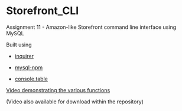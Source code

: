 # Storefront_CLI
Assignment 11 - Amazon-like Storefront command line interface using MySQL

Built using 
   * [inquirer](https://www.npmjs.com/package/inquirer)

   * [mysql-npm](https://www.npmjs.com/package/mysql)

   * [console.table](https://www.npmjs.com/package/console.table)


[Video demonstrating the various functions](https://streamable.com/59ulq)

(Video also available for download within the repository)
